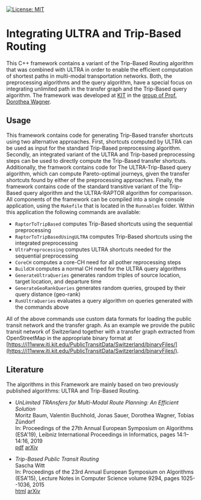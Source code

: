 [![License: MIT](https://img.shields.io/badge/License-MIT-yellow.svg)](https://opensource.org/licenses/MIT)

# Integrating ULTRA and Trip-Based Routing
This C++ framework contains a variant of the Trip-Based Routing algorithm that was combined with ULTRA in order to enable the efficient computation of shortest paths in multi-modal transportation networks.
Both, the preprocessing algorithms and the query algorithm, have a special focus on integrating unlimited path in the transfer graph and the Trip-Based query algorithm.
The framework was developed at [KIT](https://www.kit.edu) in the [group of Prof. Dorothea Wagner](https://i11www.iti.kit.edu/).

## Usage

This framework contains code for generating Trip-Based transfer shortcuts using two alternative approaches. First, shortcuts computed by ULTRA can be used as input for the standard Trip-Based preprocessing algorithm. Secondly, an integrated variant of the ULTRA and Trip-based preprocessing steps can be used to directly compute the Trip-Based transfer shortcuts. Additionally, the framwork contains code for The ULTRA-Trip-Based query algorithm, which can compute Pareto-optimal journeys, given the transfer shortcuts found by either of the preprocessing approaches. Finally, the framework contains code of the standard transitive variant of the Trip-Based query algorithm and the ULTRA-RAPTOR algorithm for comparisson. All components of the framework can be compiled into a single console application, using the ``Makefile`` that is located in the ``Runnables`` folder. Within this application the following commands are available:

* ``RaptorToTripBased`` computes Trip-Based shortcuts using the sequential preprocessing
* ``RaptorToTripBasedUsingULTRA`` computes Trip-Based shortcuts using the integrated preprocessing
* ``UltraPreprocessing`` computes ULTRA shortcuts needed for the sequential preprocessing
* ``CoreCH`` computes a core-CH need for all pother reprocessing steps
* ``BuildCH`` computes a normal CH need for the ULTRA query algorithms
* ``GenerateUltraQueries`` generates random triples of source location, target location, and departure time
* ``GenerateGeoRankQueries`` generates random queries, grouped by their query distance (geo-rank)
* ``RunUltraQueries`` evaluates a query algorithm on queries generated with the commands above

All of the above commands use custom data formats for loading the public transit network and the transfer graph. As an example we provide the public transit network of Switzerland together with a transfer graph extracted from OpenStreetMap in the appropriate binary format at [https://i11www.iti.kit.edu/PublicTransitData/Switzerland/binaryFiles/](https://i11www.iti.kit.edu/PublicTransitData/Switzerland/binaryFiles/).

## Literature

The algorithms in this Framework are mainly based on two previously published algorithms: ULTRA and Trip-Based Routing.

* *UnLimited TRAnsfers for Multi-Modal Route Planning: An Efficient Solution*  
  Moritz Baum, Valentin Buchhold, Jonas Sauer, Dorothea Wagner, Tobias Zündorf  
  In: Proceedings of the 27th Annual European Symposium on Algorithms (ESA'19), Leibniz International Proceedings in Informatics, pages 14:1–14:16, 2019  
  [pdf](https://drops.dagstuhl.de/opus/volltexte/2019/11135/pdf/LIPIcs-ESA-2019-14.pdf) [arXiv](https://arxiv.org/abs/1906.04832)

* *Trip-Based Public Transit Routing*  
  Sascha Witt  
  In: Proceedings of the 23rd Annual European Symposium on Algorithms (ESA'15), Lecture Notes in Computer Science volume 9294, pages 1025--1036, 2015  
  [html](https://link.springer.com/chapter/10.1007/978-3-662-48350-3_85) [arXiv](https://arxiv.org/pdf/1504.07149)

